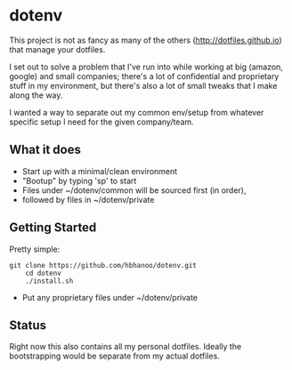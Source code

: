 dotenv
======

This project is not as fancy as many of the others (http://dotfiles.github.io) that manage your dotfiles.

I set out to solve a problem that I've run into while working at big (amazon, google) and small companies; 
there's a lot of confidential and proprietary stuff in my environment, but there's also a lot of small tweaks
that I make along the way.

I wanted a way to separate out my common env/setup from whatever specific setup I need for the given company/team.

What it does
------------

- Start up with a minimal/clean environment
- "Bootup" by typing 'sp' to start
- Files under ~/dotenv/common will be sourced first (in order), 
- followed by files in ~/dotenv/private


Getting Started
---------------

Pretty simple:

    git clone https://github.com/hbhanoo/dotenv.git
		cd dotenv
		./install.sh
		
- Put any proprietary files under ~/dotenv/private


Status
------

Right now this also contains all my personal dotfiles. Ideally the bootstrapping would be separate from my actual dotfiles.
